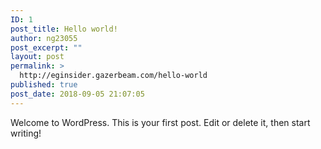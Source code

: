 ```yaml
---
ID: 1
post_title: Hello world!
author: ng23055
post_excerpt: ""
layout: post
permalink: >
  http://eginsider.gazerbeam.com/hello-world
published: true
post_date: 2018-09-05 21:07:05
---
```

Welcome to WordPress. This is your first post. Edit or delete it, then start writing!